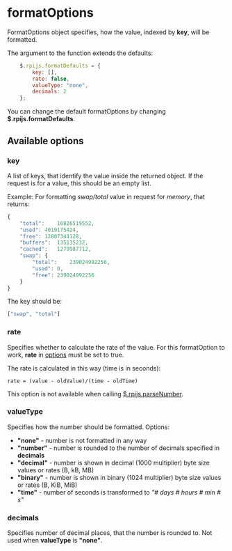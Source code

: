 # formatOptions

FormatOptions object specifies, how the value, indexed by **key**, will be formatted.

The argument to the function extends the defaults:
```javascript
    $.rpijs.formatDefaults = {
        key: [],
        rate: false,
        valueType: "none",
        decimals: 2
    };
```

You can change the default formatOptions by changing **$.rpijs.formatDefaults**.

## Available options

### key

A list of keys, that identify the value inside the returned object. If the request is for a value, this should be an empty list.

Example:
For formatting *swap/total* value in request for *memory*, that returns:
```javascript
{
	"total":	16826519552,
	"used":	4019175424,
	"free":	12807344128,
	"buffers":	135135232,
	"cached":	1279987712,
	"swap":	{
		"total":	239024992256,
		"used":	0,
		"free":	239024992256
	}
}
```
The key should be:
```javascript
["swap", "total"]
```

### rate

Specifies whether to calculate the rate of the value. For this formatOption to work, **rate** in [options](options.md) must be set to true.

The rate is calculated in this way (time is in seconds):
```
rate = (value - oldValue)/(time - oldTime)
```

This option is not available when calling [$.rpijs.parseNumber](rpijsparsenumber.md).

### valueType

Specifies how the number should be formatted. Options:
* **"none"** - number is not formatted in any way
* **"number"** - number is rounded to the number of decimals specified in **decimals**
* **"decimal"** - number is shown in decimal (1000 multiplier) byte size values or rates (B, kB, MB)
* **"binary"** - number is shown in binary (1024 multiplier) byte size values or rates (B, KiB, MiB)
* **"time"** - number of seconds is transformed to *"# days # hours # min # s"*

### decimals

Specifies number of decimal places, that the number is rounded to. Not used when **valueType** is **"none"**.
